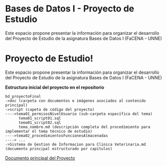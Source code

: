 # Bases de Datos I - Proyecto de Estudio
Este espacio propone presentar la información para organizar el desarrollo del Proyecto de Estudio de la asignatura Bases de Datos I (FaCENA - UNNE)


# Proyecto de Estudio!

Este espacio propone presentar la información para organizar el desarrollo del Proyecto de Estudio de la asignatura Bases de Datos I (FaCENA - UNNE)

**Estructura inicial del proyecto en el repositorio**

    bd_proyectoFinal
    ->doc (carpeta con documentos e imágenes asociados al contenido principal)
    ->script (capeta de código del proyecto)
	---->tema01_permisosNivelUsuario (sub-carpeta específica del tema)
		  tema01_script01.sql
		  tema01_script02.sql
		  tema_nombre.md (descripción completa del procedimiento para implementar el tema técnico de estudio)
	---->tema02_procedimientosFuncionesAlmacenadas
	----> ...
    ->Sistema de Gestion de Informacion para Clinica Veterinaria.md (documento principal estructurado por capítulos)
    

[Documento principal del Proyecto](https://github.com/agdul/bd_proyectoFinal/blob/main/Sistema_Gestion_Info_Clinica_Veterinaria.md)

